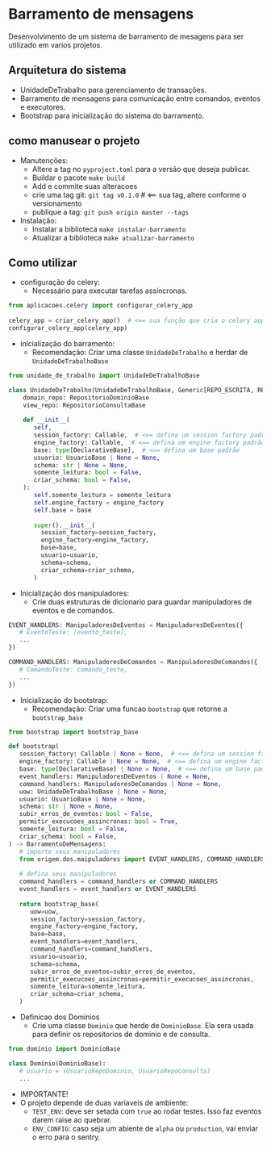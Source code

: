 # Barramento de mensagens

Desenvolvimento de um sistema de barramento de mesagens para ser utilizado em varios projetos.

## Arquitetura do sistema
- UnidadeDeTrabalho para gerenciamento de transações.
- Barramento de mensagens para comunicação entre comandos, eventos e executores.
- Bootstrap para inicialização do sistema do barramento.

## como manusear o projeto
- Manutenções:
    - Altere a tag no `pyproject.toml` para a versão que deseja publicar.
    - Buildar o pacote `make build`
    - Add e commite suas alteracoes
    - crie uma tag git: `git tag v0.1.0`  # <== sua tag, altere conforme o versionamento
    - publique a tag: `git push origin master --tags`
- Instalação:
    - Instalar a biblioteca `make instalar-barramento`
    - Atualizar a biblioteca `make atualizar-barramento`

## Como utilizar
- configuração do celery:
    - Necessário para executar tarefas assíncronas.
``` python
from aplicacoes.celery import configurar_celery_app
   
celery_app = criar_celery_app()  # <== sua função que cria o celery app
configurar_celery_app(celery_app)
```

- inicialização do barramento:
    - Recomendação: Criar uma classe `UnidadeDeTrabalho` e herdar de `UnidadeDeTrabalhoBase`
``` python
from unidade_de_trabalho import UnidadeDeTrabalhoBase

class UnidadeDeTrabalho(UnidadeDeTrabalhoBase, Generic[REPO_ESCRITA, REPO_LEITURA]):
    domain_repo: RepositorioDominioBase
    view_repo: RepositorioConsultaBase
    
    def __init__(
       self,
       session_factory: Callable,  # <== defina um session factory padrão
       engine_factory: Callable,  # <== defina um engine factory padrão
       base: type[DeclarativeBase],  # <== defina um base padrão
       usuario: UsuarioBase | None = None,
       schema: str | None = None,
       somente_leitura: bool = False,
       criar_schema: bool = False,
    ):
       self.somente_leitura = somente_leitura
       self.engine_factory = engine_factory
       self.base = base
       
       super().__init__(
         session_factory=session_factory,
         engine_factory=engine_factory,
         base=base,
         usuario=usuario,
         schema=schema,
         criar_schema=criar_schema,
       )
```

- Inicialização dos manipuladores:
    - Crie duas estruturas de dicionario para guardar manipuladores de eventos e de comandos.
```` python
EVENT_HANDLERS: ManipuladoresDeEventos = ManipuladoresDeEventos({
   # EventoTeste: [evento_teste],
   ...
})

COMMAND_HANDLERS: ManipuladoresDeComandos = ManipuladoresDeComandos({
   # ComandoTeste: comando_teste,
   ...
})
````

- Inicialização do bootstrap:
    - Recomendação: Criar uma funcao `bootstrap` que retorne a `bootstrap_base`
```` python
from bootstrap import bootstrap_base

def bootstrap(
   session_factory: Callable | None = None,  # <== defina um session factory padrão
   engine_factory: Callable | None = None,  # <== defina um engine factory padrão
   base: type[DeclarativeBase] | None = None,  # <== defina um base padrão
   event_handlers: ManipuladoresDeEventos | None = None,
   command_handlers: ManipuladoresDeComandos | None = None,
   uow: UnidadeDeTrabalhoBase | None = None,
   usuario: UsuarioBase | None = None,
   schema: str | None = None,
   subir_erros_de_eventos: bool = False,
   permitir_execucoes_assincronas: bool = True,
   somente_leitura: bool = False,
   criar_schema: bool = False,
) -> BarramentoDeMensagens:
   # importe seus manipuladores
   from origem.dos.maipuladores import EVENT_HANDLERS, COMMAND_HANDLERS
   
   # defina seus manipuladores         
   command_handlers = command_handlers or COMMAND_HANDLERS
   event_handlers = event_handlers or EVENT_HANDLERS
   
   return bootstrap_base(
      uow=uow,
      session_factory=session_factory,
      engine_factory=engine_factory,
      base=base,
      event_handlers=event_handlers,
      command_handlers=command_handlers,
      usuario=usuario,
      schema=schema,
      subir_erros_de_eventos=subir_erros_de_eventos,
      permitir_execucoes_assincronas=permitir_execucoes_assincronas,
      somente_leitura=somente_leitura,
      criar_schema=criar_schema,
   )
````

- Definicao dos Dominios
    - Crie uma classe `Dominio` que herde de `DominioBase`. Ela sera usada para definir os repositorios de dominio e de consulta.
```` python
from dominio import DominioBase

class Dominio(DominioBase):
   # usuario = (UsuarioRepoDominio, UsuarioRepoConsulta)
   ...
````

- IMPORTANTE!
- O projeto depende de duas variaveis de ambiente:
    - `TEST_ENV`: deve ser setada com `true` ao rodar testes. Isso faz eventos darem raise ao quebrar.
    - `ENV_CONFIG`: caso seja um abiente de `alpha` ou `production`, vai enviar o erro para o sentry.